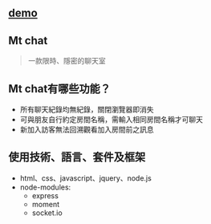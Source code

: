 
## [demo](https://peaceful-journey-41410.herokuapp.com/)
## Mt chat
> 一款限時、隱密的聊天室

## Mt chat有哪些功能？

* 所有聊天紀錄均無紀錄，關閉瀏覽器即消失
* 可與朋友自行約定房間名稱，需輸入相同房間名稱才可聊天
* 新加入訪客無法回溯觀看加入房間前之訊息


## 使用技術、語言、套件及框架

* html、css、javascript、jquery、node.js
* node-modules:
    * express
	* moment
	* socket.io
